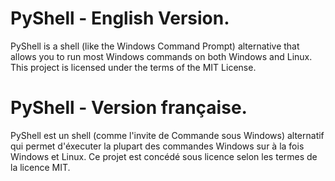 # PyShell - English Version.
PyShell is a shell (like the Windows Command Prompt) alternative that allows you to run most Windows commands on both Windows and Linux.
This project is licensed under the terms of the MIT License.

# PyShell - Version française.
PyShell est un shell (comme l'invite de Commande sous Windows) alternatif qui permet d'éxecuter la plupart des commandes Windows sur à la fois Windows et Linux.
Ce projet est concédé sous licence selon les termes de la licence MIT.